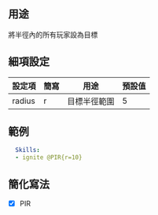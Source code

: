 ## 用途
將半徑內的所有玩家設為目標


## 細項設定
| 設定項 | 簡寫   | 用途                      | 預設值 |
|-----------|-----------|----------------------------------------------------------------------|---------|
| radius    | r         | 目標半徑範圍       | 5       |


## 範例
```yaml
  Skills:
  - ignite @PIR{r=10}
```


## 簡化寫法
- [x] PIR